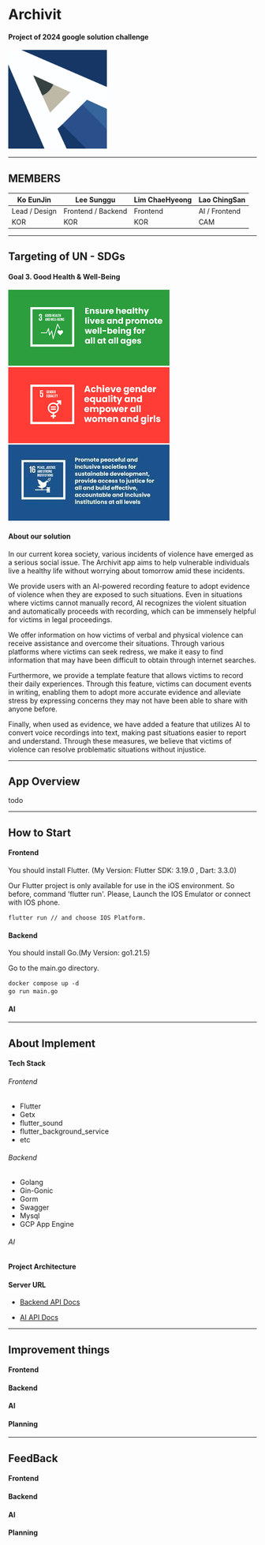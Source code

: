 # Archivit
#### Project of 2024 google solution challenge
<img src="logo.png" width="200" height="200" alt="alt text">

---
## MEMBERS
| Ko EunJin | Lee Sunggu  | Lim ChaeHyeong | Lao ChingSan |
|---|---|---|---|
| Lead / Design | Frontend / Backend | Frontend | AI / Frontend |
| KOR | KOR | KOR | CAM |
---
## Targeting of UN - SDGs
#### Goal 3. Good Health & Well-Being

![alt text](image-1.png) ![alt text](image-3.png) ![alt text](image-4.png)

#### About our solution 
In our current korea society, various incidents of violence have emerged as a serious social issue. The Archivit app aims to help vulnerable individuals live a healthy life without worrying about tomorrow amid these incidents.

We provide users with an AI-powered recording feature to adopt evidence of violence when they are exposed to such situations. Even in situations where victims cannot manually record, AI recognizes the violent situation and automatically proceeds with recording, which can be immensely helpful for victims in legal proceedings.

We offer information on how victims of verbal and physical violence can receive assistance and overcome their situations. Through various platforms where victims can seek redress, we make it easy to find information that may have been difficult to obtain through internet searches.

Furthermore, we provide a template feature that allows victims to record their daily experiences. Through this feature, victims can document events in writing, enabling them to adopt more accurate evidence and alleviate stress by expressing concerns they may not have been able to share with anyone before.

Finally, when used as evidence, we have added a feature that utilizes AI to convert voice recordings into text, making past situations easier to report and understand. Through these measures, we believe that victims of violence can resolve problematic situations without injustice.

___

## App Overview


todo



---

## How to Start

#### Frontend
You should install Flutter.
(My Version: Flutter SDK: 3.19.0 , Dart: 3.3.0)

Our Flutter project is only available for use in the iOS environment.
So before, command 'flutter run'. Please, Launch the IOS Emulator or connect with IOS phone.

```
flutter run // and choose IOS Platform.
```
#### Backend
You should install Go.(My Version: go1.21.5)

Go to the main.go directory.


```
docker compose up -d
go run main.go
```

#### AI


---



## About Implement
#### Tech Stack
###### Frontend 
* Flutter 
* Getx
* flutter_sound
* flutter_background_service 
* etc

###### Backend
* Golang
* Gin-Gonic
* Gorm
* Swagger
* Mysql
* GCP App Engine


###### AI


#### Project Architecture



#### Server URL 

* [Backend API Docs](https://agile-dev-dot-primeval-span-410215.du.r.appspot.com/swagger/index.html#/)

* [AI API Docs](https://final-apcfknrtba-du.a.run.app/docs)

----
## Improvement things

#### Frontend 

#### Backend


#### AI


#### Planning

----
## FeedBack
<!-- - It would be very nice to write history of what you are thinking and hard to implement during this project. (Gdsc tell this part is important.) -->
<!-- If the project had been carried out in this way upon completion, it would have been even better. -->





#### Frontend 

#### Backend


#### AI


#### Planning


